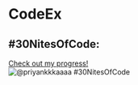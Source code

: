 # CodeEx
## #30NitesOfCode:
  [Check out my progress!](https://www.codedex.io/@priyankkkaaaa/30-nites-of-code)  
  ![@priyankkkaaaa #30NitesOfCode](https://www.codedex.io/api/petStatus?user=priyankkkaaaa)
